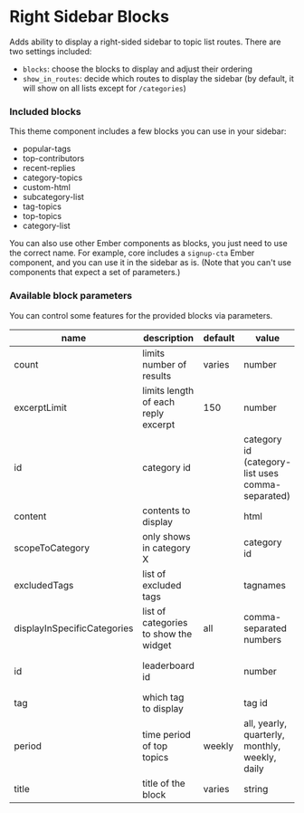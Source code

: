 # Right Sidebar Blocks

Adds ability to display a right-sided sidebar to topic list routes. There are two settings included:

- `blocks`: choose the blocks to display and adjust their ordering
- `show_in_routes`: decide which routes to display the sidebar (by default, it will show on all lists except for `/categories`)

### Included blocks

This theme component includes a few blocks you can use in your sidebar:

- popular-tags
- top-contributors
- recent-replies
- category-topics
- custom-html
- subcategory-list
- tag-topics
- top-topics
- category-list

You can also use other Ember components as blocks, you just need to use the correct name. For example, core includes a `signup-cta` Ember component, and you can use it in the sidebar as is. (Note that you can't use components that expect a set of parameters.)

### Available block parameters

You can control some features for the provided blocks via parameters.

| name                        | description                           | default | value                                            | available for                    |
| --------------------------- | ------------------------------------- | ------- | ------------------------------------------------ | -------------------------------- |
| count                       | limits number of results              | varies  | number                                           | all except custom-html           |
| excerptLimit                | limits length of each reply excerpt   | 150     | number                                           | recent-replies                   |
| id                          | category id                           |         | category id (category-list uses comma-separated) | category-topics, category-list   |
| content                     | contents to display                   |         | html                                             | custom-html                      |
| scopeToCategory             | only shows in category X              |         | category id                                      | popular-tags                     |
| excludedTags                | list of excluded tags                 |         | tagnames                                         | popular-tags                     |
| displayInSpecificCategories | list of categories to show the widget | all     | comma-separated numbers                          | popular-tags                     |
| id                          | leaderboard id                        |         | number                                           | minimal-gamification-leaderboard |
| tag                         | which tag to display                  |         | tag id                                           | tag-topics                       |
| period                      | time period of top topics             | weekly  | all, yearly, quarterly, monthly, weekly, daily   | top-topics                       |
| title                       | title of the block                    | varies  | string                                           | tag-topics, category-list        |

